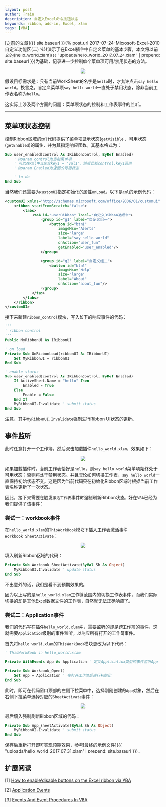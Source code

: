 ```yaml
---
layout: post
author: Train
description: 自定义Excel命令按钮状态
keywords: ribbon, add-in, Excel, xlam
tags: [VBA]
---
```


[之前的文章]({{ site.baseurl }}{% post_url 2017-07-24-Microsoft-Excel-2010自定义功能区(二) %})演示了在Excel插件中自定义菜单的基本步骤，本文将以前文的[hello_world.xlam]({{ "uploads/hello_world_2017_07_24.xlam" | prepend: site.baseurl }})为基础，记录进一步控制单个菜单项可用/禁用状态的方法。

<div align='center'><img src="{{ "images/2017-07-24-02.png" | prepend: site.baseurl }}"></div>

假设目标需求是：只有当前WorkSheet的名字是`hello`时，才允许点击`say hello world`。换言之，自定义菜单项`say hello world`一直处于禁用状态，除非当前工作表名称为`hello`。

这实际上涉及两个方面的问题：菜单项状态的控制和工作表事件的监听。

---

## 菜单项状态控制

控制Ribbon区域的`xml`代码提供了菜单项显示状态(`getVisible`)、可用状态(`getEnabled`)的属性，并为其指定响应函数。其基本格式为：

```vb
Sub user_enabled(control As IRibbonControl, ByRef Enabled)
    ' @param control为当前菜单项
    ' 可以在xml中自定义key1 = "val1"，然后此处control.key1调用
    ' @param Enabled为返回的可用状态

    ' to do
End Sub
```

当然我们还需要为`customUI`指定初始化的属性`onLoad`。以下是`xml`的示例代码：

```xml
<customUI xmlns="http://schemas.microsoft.com/office/2006/01/customui" onLoad="OnRibbonLoad">
    <ribbon startFromScratch="false">
        <tabs>
            <tab id="userRibbon" label="自定义Ribbon选项卡">
                <group id="g1" label="自定义组一">
                    <button id="btn1" 
                        imageMso="Alerts" 
                        size="large" 
                        label="say hello world" 
                        onAction="user_fun" 
                        getEnabled="user_enabled"/>
                </group>

                <group id="g2" label="自定义组二">
                    <button id="btn2" 
                        imageMso="Help" 
                        size="large" 
                        label="About" 
                        onAction="about_fun"/>
                </group>
            </tab>
        </tabs>
    </ribbon>
</customUI>
```

接下来新建`ribbon_control`模块，写入如下的响应事件的代码：

```vb
'''
' ribbon control
'''
Public MyRibbonUI As IRibbonUI

' on load
Private Sub OnRibbonLoad(ribbonUI As IRibbonUI)
    Set MyRibbonUI = ribbonUI
End Sub

' enable status
Sub user_enabled(control As IRibbonControl, ByRef Enabled)
    If ActiveSheet.Name = "hello" Then
        Enabled = True
    Else
        Enable = False
    End If    
    MyRibbonUI.Invalidate ' submit status
End Sub
```

注意，其中`MyRibbonUI.Invalidate`强制进行Ribbon UI状态的更新。

## 事件监听

此时任意打开一个工作簿，然后双击加载插件`hello_world.xlam`，效果如下：

<div align='center'><img src="{{ "images/2017-07-31-01.png" | prepend: site.baseurl }}"></div>

如果加载插件时，当前工作表恰好是`hello`，则`say hello world`菜单项始终处于可用状态；否则将处于禁用状态。并且无论如何切换工作表，`say hello world`一直保持初始状态不变。这是因为当前代码只在初始化Ribbon区域时根据当前工作表名称更新了一次状态。

因此，接下来需要在触发`激活工作表`事件时强制刷新Ribbon状态。好在`VBA`已经为我们提供了该事件：

### 尝试一：workbook事件

在`hello_world.xlam`的`ThisWorkBook`模块下插入工作表激活事件`Workbook_SheetActivate`：

<div align='center'><img src="{{ "images/2017-07-31-02.png" | prepend: site.baseurl }}"></div>

填入刷新Ribbon区域的代码：

```vb
Private Sub Workbook_SheetActivate(ByVal Sh As Object)
    MyRibbonUI.Invalidate ' update status
End Sub
```

不出意外的话，我们是看不到预期效果的。

因为以上写的是`hello_world.xlam`工作簿范围内的切换工作表事件，而我们实际切换的却是其他Excel数据文件的工作表，自然就无法正确响应了。

### 尝试二：Application事件

我们的代码写在插件`hello_world.xlam`中，需要监听的却是跨工作簿的事件，这就需要`Application`级别的事件监听，以响应所有打开的工作簿事件。

首先将`hello_world.xlam`的`ThisWorkBook`模块更改为以下代码：

```vb
' ThisWorkBook in hello_world.xlam

Private WithEvents App As Application ' 定义Application类型的事件监听App

Private Sub Workbook_Open()
    Set App = Application ' 在打开工作簿后进行初始化
End Sub
```

此时，即可在代码窗口顶部的左侧下拉菜单中，选择刚刚创建的`App`对象，然后在右侧下拉菜单选择对应的`SheetActivate`事件：

<div align='center'><img src="{{ "images/2017-07-31-03.png" | prepend: site.baseurl }}"></div>

最后填入强制刷新Ribbon区域的代码：

```vb
Private Sub App_SheetActivate(ByVal Sh As Object)
    MyRibbonUI.Invalidate ' submit status
End Sub
```

保存后重新打开即可实现预期效果，参考[最终的示例文件]({{ "uploads/hello_world_2017_07_31.xlam" | prepend: site.baseurl }})。

##  扩展阅读

[1] [How to enable/disable buttons on the Excel ribbon via VBA](https://stackoverflow.com/questions/37643470/how-to-enable-disable-buttons-on-the-excel-ribbon-via-vba)  

[2] [Application Events](http://www.cpearson.com/excel/AppEvent.aspx)

[3] [Events And Event Procedures In VBA](http://www.cpearson.com/excel/Events.aspx)